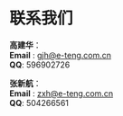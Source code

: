 # 联系我们

__高建华__：  
__Email__ : gjh@e-teng.com.cn  
__QQ__: 596902726  

__张新航__：  
__Email__ : zxh@e-teng.com.cn  
__QQ__: 504266561  

